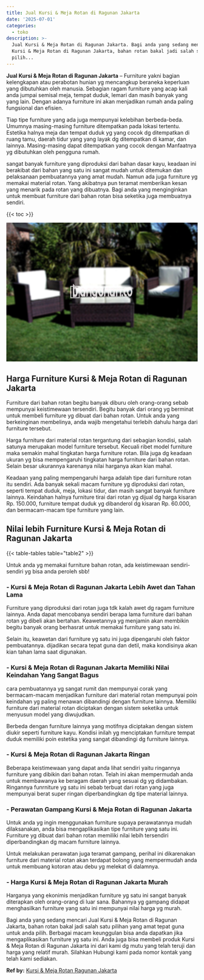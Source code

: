 ```yaml
---
title: Jual Kursi & Meja Rotan di Ragunan Jakarta
date: '2025-07-01'
categories:
  - toko
description: >-
  Jual Kursi & Meja Rotan di Ragunan Jakarta. Bagi anda yang sedang mencari Jual
  Kursi & Meja Rotan di Ragunan Jakarta, bahan rotan bakal jadi salah satu
  pilih...
---
```


**Jual Kursi & Meja Rotan di Ragunan Jakarta** – Furniture yakni bagian kelengkapan atau perabotan hunian yg mencangkup beraneka keperluan yang dibutuhkan oleh manusia. Sebagian ragam furniture yang acap kali anda jumpai semisal meja, tempat duduk, lemari dan masih banyak yang yang lain. Dengan adanya furniture ini akan menjadikan rumah anda paling fungsional dan efisien.

Tiap tipe furniture yang ada juga mempunyai kelebihan berbeda-beda. Umumnya masing-masing furniture ditempatkan pada lokasi tertentu. Estetika halnya meja dan tempat duduk yg yang cocok dg ditempatkan di ruang tamu, daerah tidur yang yang layak dg ditempatkan di kamar, dan lainnya. Masing-masing dapat ditempatkan yang cocok dengan Manfaatnya yg dibutuhkan oleh pengguna rumah.

sangat banyak furniture yang diproduksi dari bahan dasar kayu, keadaan ini berakibat dari bahan yang satu ini sangat mudah untuk ditemukan dan pelaksanaan pembuatannya yang amat mudah. Namun ada juga furniture yg memakai material rotan. Yang akibatnya pun teramat memberikan kesan yang menarik pada rotan yang dibuatnya. Bagi anda yang menginginkan untuk membuat furniture dari bahan rotan bisa seketika juga membuatnya sendiri.

{{< toc >}}

![Jual Kursi & Meja Rotan di Ragunan Jakarta](/images/kursi-meja-rotan-murah49.png)

## Harga Furniture Kursi & Meja Rotan di Ragunan Jakarta

Furniture dari bahan rotan begitu banyak diburu oleh orang-orang sebab mempunyai keistimewaan tersendiri. Begitu banyak dari orang yg berminat untuk membeli furniture yg dibuat dari bahan rotan. Untuk anda yang berkeinginan membelinya, anda wajib mengetahui terlebih dahulu harga dari furniture tersebut.

Harga furniture dari material rotan tergantung dari sebagian kondisi, salah satunya merupakan model furniture tersebut. Kecuali ribet model furniture maka semakin mahal tingkatan harga furniture rotan. Bila juga dg keadaan ukuran yg bisa mempengaruhi tingkatan harga furniture dari bahan rotan. Selain besar ukurannya karenanya nilai harganya akan kian mahal.

Keadaan yang paling mempengaruhi harga adalah tipe dari furniture rotan itu sendiri. Ada banyak sekali macam furniture yg diproduksi dari rotan, seperti tempat duduk, meja, lokasi tidur, dan masih sangat banyak furniture lainnya. Keindahan halnya furniture tirai dari rotan yg dijual dg harga kisaran Rp. 150.000, furniture tempat duduk yg dibanderol dg kisaran Rp. 60.000, dan bermacam-macam tipe furniture yang lain.

## Nilai lebih Furniture Kursi & Meja Rotan di Ragunan Jakarta

{{< table-tables table="table2" >}}

Untuk anda yg memakai furniture bahan rotan, ada keistimewaan sendiri-sendiri yg bisa anda peroleh sbb!

### \- Kursi & Meja Rotan di Ragunan Jakarta Lebih Awet dan Tahan Lama

Furniture yang diproduksi dari rotan juga tdk kalah awet dg ragam furniture lainnya. Anda dapat mencobanya sendiri berapa lama furniture dari bahan rotan yg dibeli akan bertahan. Keawetannya yg menjamin akan membikin begitu banyak orang berhasrat untuk memakai furniture yang satu ini.

Selain itu, keawetan dari furniture yg satu ini juga dipengaruhi oleh faktor pembuatannya. dijadikan secara tepat guna dan detil, maka kondisinya akan kian tahan lama saat digunakan.

### \- Kursi & Meja Rotan di Ragunan Jakarta Memiliki Nilai Keindahan Yang Sangat Bagus

cara pembuatannya yg sangat rumit dan mempunyai corak yang bermacam-macam menjadikan furniture dari material rotan mempunyai poin keindahan yg paling menawan dibandingi dengan furniture lainnya. Memiliki furniture dari material rotan diciptakan dengan sistem seketika untuk menyusun model yang diwujudkan.

Berbeda dengan furniture lainnya yang motifnya diciptakan dengan sistem diukir seperti furniture kayu. Kondisi inilah yg menciptakan furniture tempat duduk memiliki poin estetika yang sangat dibandingi dg furniture lainnya.

### \- Kursi & Meja Rotan di Ragunan Jakarta Ringan

Beberapa keistimewaan yang dapat anda lihat sendiri yaitu ringannya furniture yang dibikin dari bahan rotan. Telah ini akan mempermudah anda untuk membawanya ke beragam daerah yang sesuai dg yg didambakan. Ringannya funrniture yg satu ini sebab terbuat dari rotan yang juga mempunyai berat super ringan diperbandingkan dg tipe material lainnya.

### \- Perawatan Gampang Kursi & Meja Rotan di Ragunan Jakarta

Untuk anda yg ingin menggunakan furniture supaya perawatannya mudah dilaksanakan, anda bisa mengaplikasikan tipe furniture yang satu ini. Furniture yg dibuat dari bahan rotan memiliki nilai lebih tersendiri diperbandingkan dg macam furniture lainnya.

Untuk melakukan perawatan juga teramat gampang, perihal ini dikarenakan furniture dari material rotan akan terdapat bolong yang mempermudah anda untuk membuang kotoran atau debu yg melekat di dalamnya.

### \- Harga Kursi & Meja Rotan di Ragunan Jakarta Murah

Harganya yang ekonimis menjadikan furniture yg satu ini sangat banyak diterapkan oleh orang-orang di luar sana. Bahannya yg gampang didapat menghasilkan furniture yang satu ini mempunyai nilai harga yg murah.

Bagi anda yang sedang mencari Jual Kursi & Meja Rotan di Ragunan Jakarta, bahan rotan bakal jadi salah satu pilihan yang amat tepat guna untuk anda pilih. Berbagai macam keunggulan bisa anda dapatkan jika mengaplikasikan furniture yg satu ini. Anda juga bisa membeli produk Kursi & Meja Rotan di Ragunan Jakarta ini dari kami dg mutu yang telah teruji dan harga yang relatif murah. Silahkan Hubungi kami pada nomor kontak yang telah kami sediakan.

**Ref by:** [Kursi & Meja Rotan Ragunan Jakarta](https://id.wikipedia.org/wiki/Kursi)
